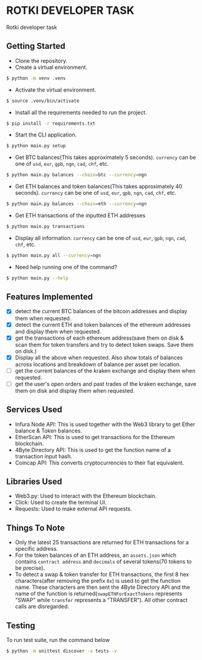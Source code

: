 # ROTKI DEVELOPER TASK
Rotki developer task

## Getting Started
- Clone the repository.
- Create a virtual environment.
```sh
$ python -m venv .venv
```
- Activate the virtual environment.
```sh
$ source .venv/bin/activate
```

- Install all the requirements needed to run the project.
```sh
$ pip install -r requirements.txt
```

- Start the CLI application.
```sh
$ python main.py setup
```

- Get BTC balances(This takes approximately 5 seconds). `currency` can be one of `usd`, `eur`, `gpb`, `ngn`, `cad`, `chf`, etc.
```sh
$ python main.py balances --chain=btc --currency=ngn
```

- Get ETH balances and token balances(This takes approximately 40 seconds). `currency` can be one of `usd`, `eur`, `gpb`, `ngn`, `cad`, `chf`, etc.
```sh
$ python main.py balances --chain=eth --currency=ngn
```

- Get ETH transactions of the inputted ETH addresses
```sh
$ python main.py transactions
```

- Display all information. `currency` can be one of `usd`, `eur`, `gpb`, `ngn`, `cad`, `chf`, etc.
```sh
$ python main.py all --currency=ngn
```

- Need help running one of the command?
```sh
$ python main.py --help
```
## Features Implemented

- [x] detect the current BTC balances of the bitcoin addresses and display them when requested.
- [x] detect the current ETH and token balances of the ethereum addresses and display them when requested.
- [x] get the transactions of each ethereum address(save them on disk & scan them for token transfers and try to detect token swaps. Save them on disk.)
- [x] Display all the above when requested. Also show totals of balances across locations and breakdown of balance per asset per location.
- [ ] get the current balances of the kraken exchange and display them when requested.
- [ ] get the user's open orders and past trades of the kraken exchange, save them on disk and display them when requested.
## Services Used
- Infura Node API: This is used together with the Web3 library to get Ether balance & Token balances.
- EtherScan API: This is used to get transactions for the Ethereum blockchain.
- 4Byte Directory API: This is used to get the function name of a transaction input hash.
- Coincap API: This converts cryptocurrencies to their fiat equivalent.

## Libraries Used
- Web3.py: Used to interact with the Ethereum blockchain.
- Click: Used to create the terminal UI.
- Requests: Used to make external API requests.

## Things To Note
- Only the latest 25 transactions are returned for ETH transactions for a specific address.
- For the token balances of an ETH address, an `assets.json` which contains `contract address` and `decimals` of several tokens(70 tokens to be precise).
- To detect a swap & token transfer for ETH transactions, the first 8 hex characters(after removing the prefix `0x`) is used to get the function name. These characters are then sent the 4Byte Directory API and the name of the function is returned(`swapETHForExactTokens` represents "SWAP" while `transfer` represents a "TRANSFER"). All other contract calls are disregarded.

## Testing
To run test suite, run the command below
```sh
$ python -m unittest discover -s tests -v
```